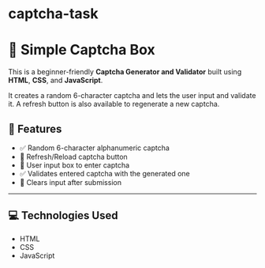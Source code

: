 # captcha-task

# 🔐 Simple Captcha Box

This is a beginner-friendly **Captcha Generator and Validator** built using **HTML**, **CSS**, and **JavaScript**.

It creates a random 6-character captcha and lets the user input and validate it. A refresh button is also available to regenerate a new captcha.

## 🚀 Features

- ✅ Random 6-character alphanumeric captcha
- 🔁 Refresh/Reload captcha button
- 📝 User input box to enter captcha
- ✅ Validates entered captcha with the generated one
- 🧼 Clears input after submission

---

## 💻 Technologies Used

- HTML
- CSS
- JavaScript
